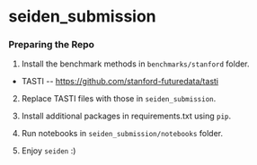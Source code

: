 # seiden_submission

### Preparing the Repo

1. Install the benchmark methods in `benchmarks/stanford` folder.
* TASTI -- https://github.com/stanford-futuredata/tasti

2. Replace TASTI files with those in `seiden_submission`.

3. Install additional packages in requirements.txt using `pip`.

4. Run notebooks in `seiden_submission/notebooks` folder.

5. Enjoy `seiden` :)


